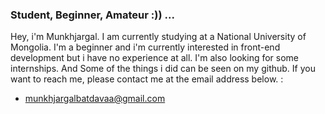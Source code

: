 ### Student, Beginner, Amateur :)) ...

Hey, i'm Munkhjargal. I am currently studying at a National University of Mongolia. I'm a beginner and i'm currently interested in front-end development but 
i have no experience at all. I'm also looking for some internships. And Some of the things i did can be seen on my github.
If you want to reach me, please contact me at the email address below.  : 
- munkhjargalbatdavaa@gmail.com 

